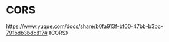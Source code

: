 <!--
 * @Author: Kaiser
 * @Date: 2021-04-10 22:04:26
 * @Last Modified by: Kaiser
 * @Last Modified time: 2021-04-10 22:05:16
 * @Description: CORS相关整理
-->

# CORS
https://www.yuque.com/docs/share/b0fa913f-bf00-47bb-b3bc-791bdb3bdc81?# 《CORS》
